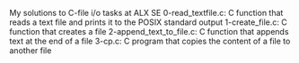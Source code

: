 My solutions to C-file i/o tasks at ALX SE
0-read_textfile.c: C function that reads a text file and prints it to the POSIX standard output
1-create_file.c: C function that creates a file
2-append_text_to_file.c: C function that appends text at the end of a file
3-cp.c: C program that copies the content of a file to another file
